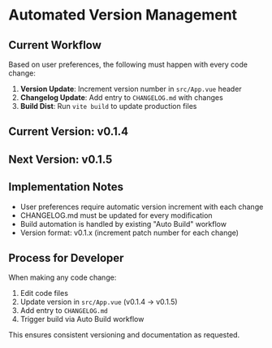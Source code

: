 # Automated Version Management

## Current Workflow

Based on user preferences, the following must happen with every code change:

1. **Version Update**: Increment version number in `src/App.vue` header
2. **Changelog Update**: Add entry to `CHANGELOG.md` with changes
3. **Build Dist**: Run `vite build` to update production files

## Current Version: v0.1.4

## Next Version: v0.1.5

## Implementation Notes

- User preferences require automatic version increment with each change
- CHANGELOG.md must be updated for every modification
- Build automation is handled by existing "Auto Build" workflow
- Version format: v0.1.x (increment patch number for each change)

## Process for Developer

When making any code change:

1. Edit code files
2. Update version in `src/App.vue` (v0.1.4 → v0.1.5)
3. Add entry to `CHANGELOG.md` 
4. Trigger build via Auto Build workflow

This ensures consistent versioning and documentation as requested.